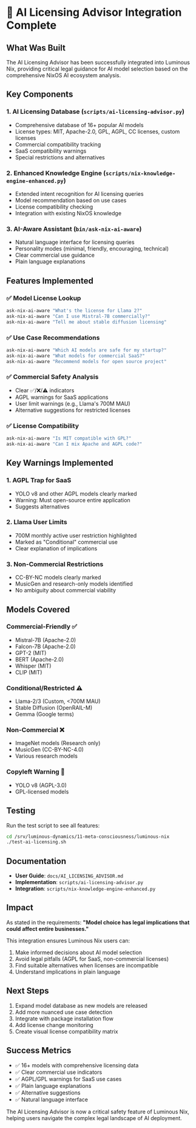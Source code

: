 # 🎉 AI Licensing Advisor Integration Complete

## What Was Built

The AI Licensing Advisor has been successfully integrated into Luminous Nix, providing critical legal guidance for AI model selection based on the comprehensive NixOS AI ecosystem analysis.

## Key Components

### 1. **AI Licensing Database** (`scripts/ai-licensing-advisor.py`)
- Comprehensive database of 16+ popular AI models
- License types: MIT, Apache-2.0, GPL, AGPL, CC licenses, custom licenses
- Commercial compatibility tracking
- SaaS compatibility warnings
- Special restrictions and alternatives

### 2. **Enhanced Knowledge Engine** (`scripts/nix-knowledge-engine-enhanced.py`)
- Extended intent recognition for AI licensing queries
- Model recommendation based on use cases
- License compatibility checking
- Integration with existing NixOS knowledge

### 3. **AI-Aware Assistant** (`bin/ask-nix-ai-aware`)
- Natural language interface for licensing queries
- Personality modes (minimal, friendly, encouraging, technical)
- Clear commercial use guidance
- Plain language explanations

## Features Implemented

### ✅ Model License Lookup
```bash
ask-nix-ai-aware "What's the license for Llama 2?"
ask-nix-ai-aware "Can I use Mistral-7B commercially?"
ask-nix-ai-aware "Tell me about stable diffusion licensing"
```

### ✅ Use Case Recommendations
```bash
ask-nix-ai-aware "Which AI models are safe for my startup?"
ask-nix-ai-aware "What models for commercial SaaS?"
ask-nix-ai-aware "Recommend models for open source project"
```

### ✅ Commercial Safety Analysis
- Clear ✅/❌/⚠️ indicators
- AGPL warnings for SaaS applications
- User limit warnings (e.g., Llama's 700M MAU)
- Alternative suggestions for restricted licenses

### ✅ License Compatibility
```bash
ask-nix-ai-aware "Is MIT compatible with GPL?"
ask-nix-ai-aware "Can I mix Apache and AGPL code?"
```

## Key Warnings Implemented

### 1. **AGPL Trap for SaaS**
- YOLO v8 and other AGPL models clearly marked
- Warning: Must open-source entire application
- Suggests alternatives

### 2. **Llama User Limits**
- 700M monthly active user restriction highlighted
- Marked as "Conditional" commercial use
- Clear explanation of implications

### 3. **Non-Commercial Restrictions**
- CC-BY-NC models clearly marked
- MusicGen and research-only models identified
- No ambiguity about commercial viability

## Models Covered

### Commercial-Friendly ✅
- Mistral-7B (Apache-2.0)
- Falcon-7B (Apache-2.0)
- GPT-2 (MIT)
- BERT (Apache-2.0)
- Whisper (MIT)
- CLIP (MIT)

### Conditional/Restricted ⚠️
- Llama-2/3 (Custom, <700M MAU)
- Stable Diffusion (OpenRAIL-M)
- Gemma (Google terms)

### Non-Commercial ❌
- ImageNet models (Research only)
- MusicGen (CC-BY-NC-4.0)
- Various research models

### Copyleft Warning 🔄
- YOLO v8 (AGPL-3.0)
- GPL-licensed models

## Testing

Run the test script to see all features:
```bash
cd /srv/luminous-dynamics/11-meta-consciousness/luminous-nix
./test-ai-licensing.sh
```

## Documentation

- **User Guide**: `docs/AI_LICENSING_ADVISOR.md`
- **Implementation**: `scripts/ai-licensing-advisor.py`
- **Integration**: `scripts/nix-knowledge-engine-enhanced.py`

## Impact

As stated in the requirements: **"Model choice has legal implications that could affect entire businesses."**

This integration ensures Luminous Nix users can:
1. Make informed decisions about AI model selection
2. Avoid legal pitfalls (AGPL for SaaS, non-commercial licenses)
3. Find suitable alternatives when licenses are incompatible
4. Understand implications in plain language

## Next Steps

1. Expand model database as new models are released
2. Add more nuanced use case detection
3. Integrate with package installation flow
4. Add license change monitoring
5. Create visual license compatibility matrix

## Success Metrics

- ✅ 16+ models with comprehensive licensing data
- ✅ Clear commercial use indicators
- ✅ AGPL/GPL warnings for SaaS use cases
- ✅ Plain language explanations
- ✅ Alternative suggestions
- ✅ Natural language interface

The AI Licensing Advisor is now a critical safety feature of Luminous Nix, helping users navigate the complex legal landscape of AI deployment.